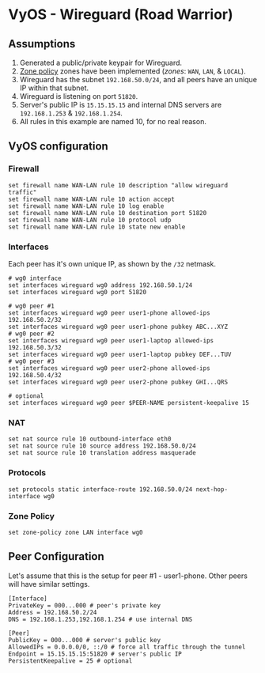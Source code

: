 # VyOS - Wireguard (Road Warrior)

## Assumptions

1. Generated a public/private keypair for Wireguard.
2. [Zone policy](https://vyos.readthedocs.io/en/latest/appendix/examples/zone-policy.html) zones have been implemented (_zones_: `WAN`, `LAN`, & `LOCAL`).
3. Wireguard has the subnet `192.168.50.0/24`, and all peers have an unique IP within that subnet.
4. Wireguard is listening on port `51820`.
5. Server's public IP is `15.15.15.15` and internal DNS servers are `192.168.1.253` & `192.168.1.254`.
6. All rules in this example are named 10, for no real reason.

## VyOS configuration

### Firewall
```
set firewall name WAN-LAN rule 10 description "allow wireguard traffic"
set firewall name WAN-LAN rule 10 action accept
set firewall name WAN-LAN rule 10 log enable
set firewall name WAN-LAN rule 10 destination port 51820
set firewall name WAN-LAN rule 10 protocol udp
set firewall name WAN-LAN rule 10 state new enable

```

### Interfaces

Each peer has it's own unique IP, as shown by the `/32` netmask.

```
# wg0 interface
set interfaces wireguard wg0 address 192.168.50.1/24
set interfaces wireguard wg0 port 51820

# wg0 peer #1
set interfaces wireguard wg0 peer user1-phone allowed-ips 192.168.50.2/32
set interfaces wireguard wg0 peer user1-phone pubkey ABC...XYZ
# wg0 peer #2
set interfaces wireguard wg0 peer user1-laptop allowed-ips 192.168.50.3/32
set interfaces wireguard wg0 peer user1-laptop pubkey DEF...TUV
# wg0 peer #3
set interfaces wireguard wg0 peer user2-phone allowed-ips 192.168.50.4/32
set interfaces wireguard wg0 peer user2-phone pubkey GHI...QRS

# optional
set interfaces wireguard wg0 peer $PEER-NAME persistent-keepalive 15
```

### NAT

```
set nat source rule 10 outbound-interface eth0
set nat source rule 10 source address 192.168.50.0/24
set nat source rule 10 translation address masquerade
```

### Protocols

```
set protocols static interface-route 192.168.50.0/24 next-hop-interface wg0
```

### Zone Policy

```
set zone-policy zone LAN interface wg0
```

## Peer Configuration

Let's assume that this is the setup for peer #1 - user1-phone. Other peers will have similar settings.

```
[Interface]
PrivateKey = 000...000 # peer's private key
Address = 192.168.50.2/24
DNS = 192.168.1.253,192.168.1.254 # use internal DNS

[Peer]
PublicKey = 000...000 # server's public key
AllowedIPs = 0.0.0.0/0, ::/0 # force all traffic through the tunnel
Endpoint = 15.15.15.15:51820 # server's public IP
PersistentKeepalive = 25 # optional